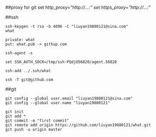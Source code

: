 ##proxy for git
set http_proxy="http://*.*.*.*:*"
set https_proxy="http://*.*.*.*:*"

##ssh
```
ssh-keygen -t rsa -b 4096 -C "liuyan19880121@sina.com"
what

private: what
put: what.pub -> githup.com

ssh-agent -s

set SSH_AUTH_SOCK=/tmp/ssh-PQdjU56820/agent.56820

ssh-add ../.ssh/what

ssh -T git@github.com
```

##git
```
git config --global user.email "liuyan19880121@sina.com"
git config --global user.name "liuyan19880121"

git init
git add *
git commit -m "first commit"
git remote add origin https://github.com/liuyan19880121/what.git
git push -u origin master
```